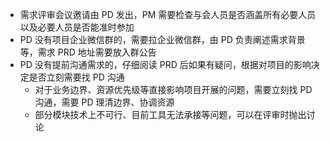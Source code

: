- 需求评审会议邀请由 PD 发出，PM 需要检查与会人员是否涵盖所有必要人员以及必要人员是否能准时参加
- PD 没有项目企业微信群的，需要拉企业微信群，由 PD 负责阐述需求背景等，需求 PRD 地址需要放入群公告
- PD 没有提前沟通需求的，仔细阅读 PRD 后如果有疑问，根据对项目的影响决定是否立刻需要找 PD 沟通
  - 对于业务边界、资源优先级等直接影响项目开展的问题，需要立刻找 PD 沟通，需要 PD 理清边界、协调资源
  - 部分模块技术上不可行、目前工具无法承接等问题，可以在评审时抛出讨论
